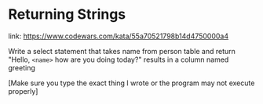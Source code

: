 # Returning Strings

link: <https://www.codewars.com/kata/55a70521798b14d4750000a4>

Write a select statement that takes name from person table and return "Hello, `<name>` how are you doing today?" results in a column named greeting

[Make sure you type the exact thing I wrote or the program may not execute properly]

